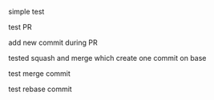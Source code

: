 simple test

test PR


add new commit during PR

tested squash and merge which create one commit on base

test merge commit

test rebase commit

